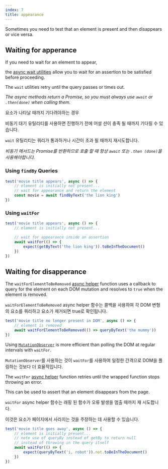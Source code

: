 ```yaml
---
index: 7
title: appearance
---
```


Sometimes you need to test that an element is present and then disappears or vice versa.

## Waiting for apperance

If you need to wait for an element to appear,

the [async wait utilities](https://testing-library.com/docs/dom-testing-library/api-async) allow you to wait for an assertion to be satisfied before proceeding.

The `wait` utilities retry until the query passes or times out.

_The async methods return a Promise, so you must always use `await` or `.then(done)` when calling them._

요소가 나타날 때까지 기다려야하는 경우

비동기 대기 유틸리티를 사용하면 진행하기 전에 어설 션이 충족 될 때까지 기다릴 수 있습니다.

`wait` 유틸리티는 쿼리가 통과하거나 시간이 초과 될 때까지 재시도합니다.

_비동기 메서드는 Promise를 반환하므로 호출 할 때 항상 `await` 또는 `.then (done)`을 사용해야합니다._

### Using `findBy` Queries

```js
test('movie title appears', async () => {
    // element is initially not present...
    // wait for appearance and return the element
    const movie = await findByText('the lion king')
})
```

### Using `waitFor`

```js
test('movie title appears', async () => {
    // element is initially not present...

    // wait for appearance inside an assertion
    await waitFor(() => {
        expect(getByText('the lion king')).toBeInTheDocument()
    })
})
```

## Waiting for disapperance

The `waitForElementToBeRemoved` [async helper](https://testing-library.com/docs/dom-testing-library/api-async) function uses a callback to query for the element on each DOM mutation and resolves to `true` when the element is removed.

`waitForElementToBeRemoved` async helper 함수는 콜백을 사용하여 각 DOM 변형의 요소를 쿼리하고 요소가 제거되면 true로 확인됩니다.

```js
test('movie title no longer present in DOM', async () => {
    // element is removed
    await waitForElementToBeRemoved(() => queryByText('the mummy'))
})
```

Using [`MutationObserver`](https://developer.mozilla.org/en-US/docs/Web/API/MutationObserver) is more efficient than polling the DOM at regular intervals with `waitFor`.

`MutationObserver`를 사용하는 것이 `waitFor`를 사용하여 일정한 간격으로 DOM을 폴링하는 것보다 더 효율적입니다.

The `waitFor` [async helper](https://testing-library.com/docs/dom-testing-library/api-async) function retries until the wrapped function stops throwing an error.

This can be used to assert that an element disappears from the page.

`waitFor` async helper 함수는 래핑 된 함수가 오류 발생을 멈출 때까지 재 시도합니다.

이것은 요소가 페이지에서 사라지는 것을 주장하는 데 사용할 수 있습니다.

```js
test('movie title goes away', async () => {
    // element is initially present...
    // note use of queryBy instead of getBy to return null
    // instead of throwing in the query itself
    await waitFor(() => {
        expect(queryByText('i, robot')).not.toBeInTheDocument()
    })
})
```
